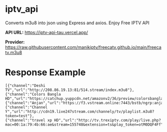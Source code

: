 # iptv_api
Converts m3u8 into json using Express and axios. Enjoy Free IPTV API

**API URL:** https://iptv-api-tau.vercel.app/

**Provider:** https://raw.githubusercontent.com/manikiptv/freecatv.github.io/main/freecatv.m3u8

# Response Example
```
[{"channel":"Deshi TV","url":"http://208.86.19.13:81/514.stream/index.m3u8"},
{"channel":"Colors Bangla HD","url":"https://catchup.yuppcdn.net/amazonv2/36/preview/colorsbanglahd/master/chunklist.m3u8"},
{"channel":"Anjan","url":"https://f3.vstream.online:7443/bstb/ngrp:anjan_hdall/playlist.m3u8"},
{"channel":"Channel Y","url":"http://cdn19.live247stream.com/channely/tv/playlist.m3u8?token=test"},
{"channel":"travel xp HD","url":"http://tv.trexiptv.com/play/live.php?mac=00:1a:79:4b:66:ae&stream=155748&extension=ts&play_token=otM0DQF4Ff"}]
```
